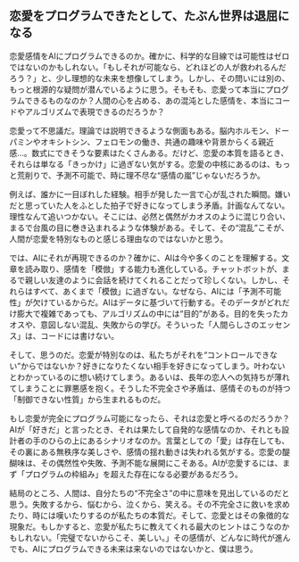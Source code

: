 ## 恋愛をプログラムできたとして、たぶん世界は退屈になる

恋愛感情をAIにプログラムできるのか。確かに、科学的な目線では可能性はゼロではないのかもしれない。「もしそれが可能なら、どれほどの人が救われるんだろう？」と、少し理想的な未来を想像してしまう。しかし、その問いには別の、もっと根源的な疑問が潜んでいるように思う。そもそも、恋愛って本当にプログラムできるものなのか？人間の心を占める、あの混沌とした感情を、本当にコードやアルゴリズムで表現できるのだろうか？

恋愛って不思議だ。理論では説明できるような側面もある。脳内ホルモン、ドーパミンやオキシトシン、フェロモンの働き、共通の趣味や背景からくる親近感…。数式にできそうな要素はたくさんある。だけど、恋愛の本質を語るとき、それらは単なる「きっかけ」に過ぎない気がする。恋愛の中核にあるのは、もっと荒削りで、予測不可能で、時に理不尽な“感情の嵐”じゃないだろうか。

例えば、誰かに一目ぼれした経験。相手が発した一言で心が乱された瞬間。嫌いだと思っていた人をふとした拍子で好きになってしまう矛盾。計画なんてない。理性なんて追いつかない。そこには、必然と偶然がカオスのように混じり合い、まるで台風の目に巻き込まれるような体験がある。そして、その“混乱”こそが、人間が恋愛を特別なものと感じる理由なのではないかと思う。

では、AIにそれが再現できるのか？確かに、AIは今や多くのことを理解する。文章を読み取り、感情を「模倣」する能力も進化している。チャットボットが、まるで親しい友達のように会話を続けてくれることだって珍しくない。しかし、それらはすべて、あくまで「模倣」に過ぎない。なぜなら、AIには「予測不可能性」が欠けているからだ。AIはデータに基づいて行動する。そのデータがどれだけ膨大で複雑であっても、アルゴリズムの中には“目的”がある。目的を失ったカオスや、意図しない混乱、失敗からの学び。そういった「人間らしさのエッセンス」は、コードには書けない。

そして、思うのだ。恋愛が特別なのは、私たちがそれを“コントロールできない”からではないか？好きになりたくない相手を好きになってしまう。叶わないとわかっているのに想い続けてしまう。あるいは、長年の恋人への気持ちが薄れてしまうことに罪悪感を抱く。そうした不完全さや矛盾は、感情そのものが持つ「制御できない性質」から生まれるものだ。

もし恋愛が完全にプログラム可能になったら、それは恋愛と呼べるのだろうか？AIが「好きだ」と言ったとき、それは果たして自発的な感情なのか、それとも設計者の手のひらの上にあるシナリオなのか。言葉としての「愛」は存在しても、その裏にある無秩序な美しさや、感情の揺れ動きは失われる気がする。恋愛の醍醐味は、その偶然性や失敗、予測不能な展開にこそある。AIが恋愛するには、まず「プログラムの枠組み」を超えた存在になる必要があるだろう。

結局のところ、人間は、自分たちの“不完全さ”の中に意味を見出しているのだと思う。失敗するから、悩むから、泣くから、笑える。その不完全さに救いを求めたり、時には嘆いたりするのが私たちの本質だ。そして、恋愛とはその象徴的な現象だ。もしかすると、恋愛が私たちに教えてくれる最大のヒントはこうなのかもしれない。「完璧でないからこそ、美しい。」その感情が、どんなに時代が進んでも、AIにプログラムできる未来は来ないのではないかと、僕は思う。